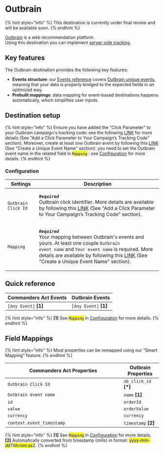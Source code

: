 # Outbrain

{% hint style="info" %}
This destination is currently under final review and will be available soon.&#x20;
{% endhint %}

[Outbrain](https://www.outbrain.com/) is a web recommendation platform.\
Using this destination you can implement [server-side tracking](https://www.outbrain.com/help/advertisers/server2server-integrations/).

## Key features

The Outbrain destination provides the following key features:

* **Events structure**: our [Events reference](https://community.commandersact.com/platform-x/developers/tracking/events-reference) covers [Outbrain unique events](https://www.outbrain.com/help/advertisers/server2server-integrations/), meaning that your data is properly bridged to the expected fields in an optimized way.
* **Prebuilt mappings**: data mapping for event-based destinations happens automatically, which simplifies user inputs.

## Destination setup

{% hint style="info" %}
Ensure you have added the "Click Parameter" to your Outbrain campaign's tracking code: see the following [LINK](https://www.outbrain.com/help/advertisers/server2server-integrations/) for more details (See "Add a Click Parameter to Your Campaign’s Tracking Code" section). Moreover, create at least one Outbrain event by following this [LINK](https://www.outbrain.com/help/advertisers/server2server-integrations/) (See "Create a Unique Event Name" section): you need to set the Outbrain event name in the related field in <mark style="color:blue;">`Mapping`</mark> : see [Configuration](outbrain.md#configuration) for more details.
{% endhint %}

### Configuration

| Settings            | Description                                                                                                                                                                                                                                                                                                                                                                                       |
| ------------------- | ------------------------------------------------------------------------------------------------------------------------------------------------------------------------------------------------------------------------------------------------------------------------------------------------------------------------------------------------------------------------------------------------- |
| `Outbrain Click Id` | <p><em><strong><code>Required</code></strong></em> <br>Outbrain click identifier. More details are available by following this <a href="https://www.outbrain.com/help/advertisers/server2server-integrations/">LINK</a> (See "Add a Click Parameter to Your Campaign’s Tracking Code" section).</p>                                                                                               |
| `Mapping`           | <p><em><strong><code>Required</code></strong></em> <br>Your mapping between Outbrain's events and yours. At least one couple <code>Outbrain event name</code> and <code>Your event name</code> is required. More details are available by following this <a href="https://www.outbrain.com/help/advertisers/server2server-integrations/">LINK</a> (See "Create a Unique Event Name" section).</p> |

## Quick reference

| Commanders Act Events  | Outbrain Events        |
| ---------------------- | ---------------------- |
| `[Any Event]` **\[1]** | `[Any Event]` **\[1]** |

{% hint style="info" %}
**\[1]** See <mark style="color:blue;">`Mapping`</mark> in [Configuration](outbrain.md#configuration) for more details.
{% endhint %}

## Field Mappings

{% hint style="info" %}
Most properties can be remapped using our "Smart Mapping" feature.
{% endhint %}

<table><thead><tr><th width="364.6685580062746">Commanders Act Properties</th><th>Outbrain Properties</th></tr></thead><tbody><tr><td><code>Outbrain Click Id</code></td><td><code>ob_click_id</code> <strong>[*]</strong></td></tr><tr><td><code>Outbrain event name</code></td><td><code>name</code> <strong>[1]</strong></td></tr><tr><td><code>id</code></td><td><code>orderId</code></td></tr><tr><td><code>value</code></td><td><code>orderValue</code></td></tr><tr><td><code>currency</code></td><td><code>currency</code></td></tr><tr><td><code>context.event_timestamp</code></td><td><code>timestamp</code> <strong>[2]</strong></td></tr></tbody></table>

{% hint style="info" %}
**\[1]** See <mark style="color:blue;">`Mapping`</mark> in [Configuration](outbrain.md#configuration) for more details.\
**\[2]** Automatically converted from timestamp (mills) in format: <mark style="color:blue;">yyyy-mm-dd</mark>T<mark style="color:blue;">hh:mm:ss</mark>Z.
{% endhint %}
